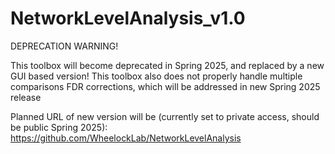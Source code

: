 # NetworkLevelAnalysis_v1.0

DEPRECATION WARNING! 

This toolbox will become deprecated in Spring 2025, and replaced by a new GUI based version!
This toolbox also does not properly handle multiple comparisons FDR corrections, which will be addressed in new Spring 2025 release

Planned URL of new version will be (currently set to private access, should be public Spring 2025):
https://github.com/WheelockLab/NetworkLevelAnalysis
